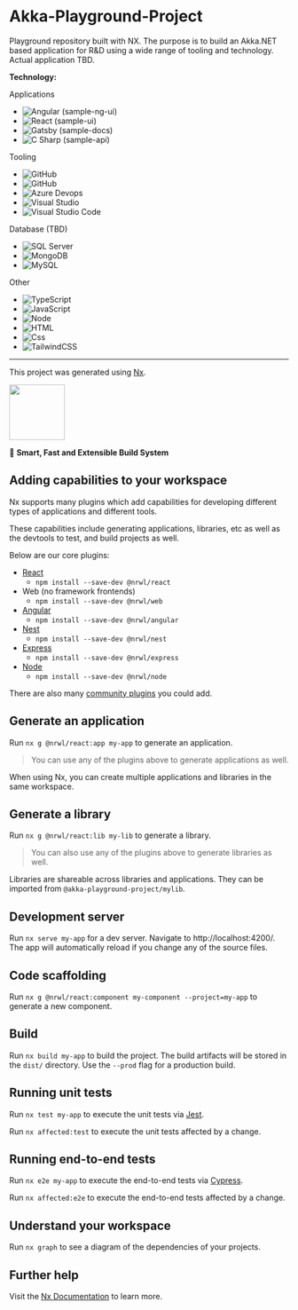# Akka-Playground-Project

Playground repository built with NX.  The purpose is to build an  Akka.NET based application for R&D using a wide range of tooling and technology.  Actual application TBD.

**Technology:**

Applications
- <img alt="Angular" src="https://img.shields.io/badge/Angular-DD0031?logo=angular&logoColor=white&style=flat" /> (sample-ng-ui)
- <img alt="React" src="https://img.shields.io/badge/React-61DAFB?logo=react&logoColor=white&style=flat" /> (sample-ui)
- <img alt="Gatsby" src="https://img.shields.io/badge/Gatsby-663399?logo=gatsby&logoColor=white&style=flat" /> (sample-docs)
- <img alt="C Sharp" src="https://img.shields.io/badge/C%23-512BD4?logo=.net&logoColor=white&style=flat" /> (sample-api)
  
Tooling
-  <img alt="GitHub" src="https://img.shields.io/badge/Nx-143055?logo=nx&logoColor=white&style=flat" />
-  <img alt="GitHub" src="https://img.shields.io/badge/GitHub-181717?logo=github&logoColor=white&style=flat" />
-  <img alt="Azure Devops" src="https://img.shields.io/badge/Azure DevOps-0078D7?logo=azure+devops&logoColor=white&style=flat" />
-  <img alt="Visual Studio" src="https://img.shields.io/badge/Visual Studio-5C2D91?logo=visual+studio&logoColor=white&style=flat" />
-  <img alt="Visual Studio Code" src="https://img.shields.io/badge/Visual Studio Code-007ACC?logo=visual+studio+code&logoColor=white&style=flat" />

Database (TBD)
-  <img alt="SQL Server" src="https://img.shields.io/badge/SQL Server-CC2927?logo=microsoft+sql+server&logoColor=white&style=flat" />
-  <img alt="MongoDB" src="https://img.shields.io/badge/MongoDB-47A248?logo=mongodb&logoColor=white&style=flat" />
-  <img alt="MySQL" src="https://img.shields.io/badge/MySQL-4479A1?logo=mysql&logoColor=white&style=flat" />

Other
- <img alt="TypeScript" src="https://img.shields.io/badge/TypeScript-3178C6?logo=typescript&logoColor=white&style=flat" />
- <img alt="JavaScript" src="https://img.shields.io/badge/JavaScript-F7DF1E?logo=javascript&logoColor=white&style=flat" />
- <img alt="Node" src="https://img.shields.io/badge/Node.js-339933?logo=node.js&logoColor=white&style=flat" />
- <img alt="HTML" src="https://img.shields.io/badge/HTML-E34F26?logo=html5&logoColor=white&style=flat" />
- <img alt="Css" src="https://img.shields.io/badge/CSS-1572B6?logo=css3&logoColor=white&style=flat" />
- <img alt="TailwindCSS" src="https://img.shields.io/badge/Tailwind CSS-38B2AC?&logo=tailwind+css&logoColor=white&style=flat"/>


---
This project was generated using [Nx](https://nx.dev).

<p ><img src="https://raw.githubusercontent.com/nrwl/nx/master/images/nx-logo.png" width="100"></p>

🔎 **Smart, Fast and Extensible Build System**

## Adding capabilities to your workspace

Nx supports many plugins which add capabilities for developing different types of applications and different tools.

These capabilities include generating applications, libraries, etc as well as the devtools to test, and build projects as well.

Below are our core plugins:

- [React](https://reactjs.org)
  - `npm install --save-dev @nrwl/react`
- Web (no framework frontends)
  - `npm install --save-dev @nrwl/web`
- [Angular](https://angular.io)
  - `npm install --save-dev @nrwl/angular`
- [Nest](https://nestjs.com)
  - `npm install --save-dev @nrwl/nest`
- [Express](https://expressjs.com)
  - `npm install --save-dev @nrwl/express`
- [Node](https://nodejs.org)
  - `npm install --save-dev @nrwl/node`

There are also many [community plugins](https://nx.dev/community) you could add.

## Generate an application

Run `nx g @nrwl/react:app my-app` to generate an application.

> You can use any of the plugins above to generate applications as well.

When using Nx, you can create multiple applications and libraries in the same workspace.

## Generate a library

Run `nx g @nrwl/react:lib my-lib` to generate a library.

> You can also use any of the plugins above to generate libraries as well.

Libraries are shareable across libraries and applications. They can be imported from `@akka-playground-project/mylib`.

## Development server

Run `nx serve my-app` for a dev server. Navigate to http://localhost:4200/. The app will automatically reload if you change any of the source files.

## Code scaffolding

Run `nx g @nrwl/react:component my-component --project=my-app` to generate a new component.

## Build

Run `nx build my-app` to build the project. The build artifacts will be stored in the `dist/` directory. Use the `--prod` flag for a production build.

## Running unit tests

Run `nx test my-app` to execute the unit tests via [Jest](https://jestjs.io).

Run `nx affected:test` to execute the unit tests affected by a change.

## Running end-to-end tests

Run `nx e2e my-app` to execute the end-to-end tests via [Cypress](https://www.cypress.io).

Run `nx affected:e2e` to execute the end-to-end tests affected by a change.

## Understand your workspace

Run `nx graph` to see a diagram of the dependencies of your projects.

## Further help

Visit the [Nx Documentation](https://nx.dev) to learn more.


